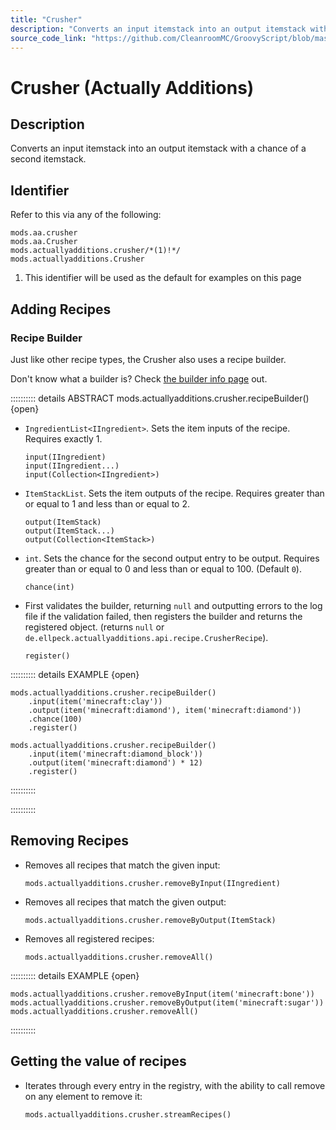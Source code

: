 ```yaml
---
title: "Crusher"
description: "Converts an input itemstack into an output itemstack with a chance of a second itemstack."
source_code_link: "https://github.com/CleanroomMC/GroovyScript/blob/master/src/main/java/com/cleanroommc/groovyscript/compat/mods/actuallyadditions/Crusher.java"
---
```


# Crusher (Actually Additions)

## Description

Converts an input itemstack into an output itemstack with a chance of a second itemstack.

## Identifier

Refer to this via any of the following:

```groovy:no-line-numbers {3}
mods.aa.crusher
mods.aa.Crusher
mods.actuallyadditions.crusher/*(1)!*/
mods.actuallyadditions.Crusher
```

1. This identifier will be used as the default for examples on this page

## Adding Recipes

### Recipe Builder

Just like other recipe types, the Crusher also uses a recipe builder.

Don't know what a builder is? Check [the builder info page](../../../groovy/builder.md) out.

:::::::::: details ABSTRACT mods.actuallyadditions.crusher.recipeBuilder() {open}
- `IngredientList<IIngredient>`. Sets the item inputs of the recipe. Requires exactly 1.

    ```groovy:no-line-numbers
    input(IIngredient)
    input(IIngredient...)
    input(Collection<IIngredient>)
    ```

- `ItemStackList`. Sets the item outputs of the recipe. Requires greater than or equal to 1 and less than or equal to 2.

    ```groovy:no-line-numbers
    output(ItemStack)
    output(ItemStack...)
    output(Collection<ItemStack>)
    ```

- `int`. Sets the chance for the second output entry to be output. Requires greater than or equal to 0 and less than or equal to 100. (Default `0`).

    ```groovy:no-line-numbers
    chance(int)
    ```

- First validates the builder, returning `null` and outputting errors to the log file if the validation failed, then registers the builder and returns the registered object. (returns `null` or `de.ellpeck.actuallyadditions.api.recipe.CrusherRecipe`).

    ```groovy:no-line-numbers
    register()
    ```

:::::::::: details EXAMPLE {open}
```groovy:no-line-numbers
mods.actuallyadditions.crusher.recipeBuilder()
    .input(item('minecraft:clay'))
    .output(item('minecraft:diamond'), item('minecraft:diamond'))
    .chance(100)
    .register()

mods.actuallyadditions.crusher.recipeBuilder()
    .input(item('minecraft:diamond_block'))
    .output(item('minecraft:diamond') * 12)
    .register()
```

::::::::::

::::::::::

## Removing Recipes

- Removes all recipes that match the given input:

    ```groovy:no-line-numbers
    mods.actuallyadditions.crusher.removeByInput(IIngredient)
    ```

- Removes all recipes that match the given output:

    ```groovy:no-line-numbers
    mods.actuallyadditions.crusher.removeByOutput(ItemStack)
    ```

- Removes all registered recipes:

    ```groovy:no-line-numbers
    mods.actuallyadditions.crusher.removeAll()
    ```

:::::::::: details EXAMPLE {open}
```groovy:no-line-numbers
mods.actuallyadditions.crusher.removeByInput(item('minecraft:bone'))
mods.actuallyadditions.crusher.removeByOutput(item('minecraft:sugar'))
mods.actuallyadditions.crusher.removeAll()
```

::::::::::

## Getting the value of recipes

- Iterates through every entry in the registry, with the ability to call remove on any element to remove it:

    ```groovy:no-line-numbers
    mods.actuallyadditions.crusher.streamRecipes()
    ```
